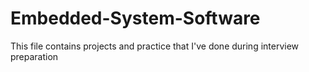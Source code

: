 # Embedded-System-Software
This file contains projects and practice that I've done during interview preparation
